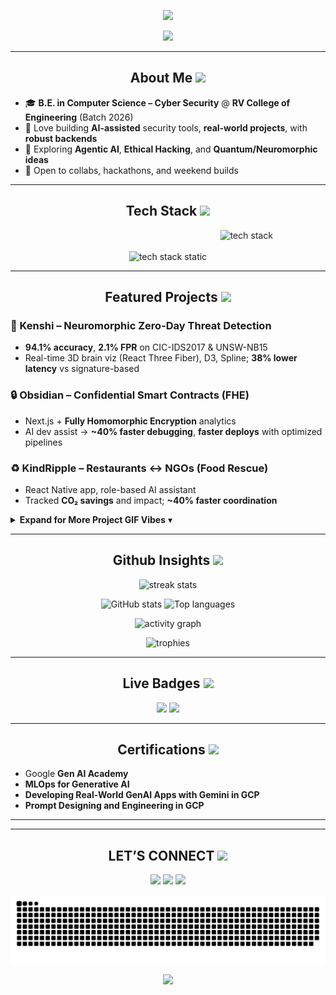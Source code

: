<!-- =========================================
     YUVRAJ KUMAR • INTERACTIVE PROFILE README
     ========================================= -->

<!-- HEADER WAVES + TITLE -->
<p align="center">
  <img src="https://capsule-render.vercel.app/api?type=waving&height=220&color=0:7953CD,100:00C2FF&text=Hey%20there%20%F0%9F%91%8B%20I'm%20Yuvraj%20Kumar&fontAlign=50&fontSize=42&fontColor=ffffff&desc=Cybersecurity%20%7C%20AI%20%7C%20Full-Stack&descAlign=50&descSize=18" />
</p>

<!-- TYPING INTRO -->
<p align="center">
  <img src="https://readme-typing-svg.demolab.com?font=Fira+Code&pause=1200&center=true&vCenter=true&width=820&lines=Cybersecurity+Enthusiast+%E2%9A%A1;AI+Innovator+%F0%9F%A4%96;Full-Stack+Developer+%F0%9F%92%BB;Always+Learning%2C+Building%2C+Shipping%20%E2%9C%A8" />
</p>


---

<h2 align="center"><b>About Me</b> <img src="https://media.giphy.com/media/3oEduSbSGpGaRX2Vri/giphy.gif" width="28" /></h2>

- 🎓 **B.E. in Computer Science – Cyber Security** @ **RV College of Engineering** (Batch 2026)
- 🔐 Love building **AI-assisted** security tools, **real-world projects**, with **robust backends**
- 🌱 Exploring **Agentic AI**, **Ethical Hacking**, and **Quantum/Neuromorphic ideas**
- 🤝 Open to collabs, hackathons, and weekend builds

---

<h2 align="center"><b>Tech Stack</b> <img src="https://media.giphy.com/media/UVG0BN8TOMKkPOJS6e/giphy.gif" width="28" /></h2>

<!-- Animated marquee of icons -->
<p align="center">
  <marquee behavior="scroll" direction="left" scrollamount="6" width="92%">
    <img height="42" src="https://skillicons.dev/icons?i=java,python,cpp,js,ts,react,next,node,express,fastapi,flask,postgres,mysql,redis,docker,gcp,git,figma,tailwind,d3&perline=20" alt="tech stack" />
  </marquee>
</p>

<!-- Static fallback -->
<p align="center">
  <img height="42" src="https://skillicons.dev/icons?i=java,python,cpp,js,ts,react,next,node,express,fastapi,flask,postgres,mysql,redis,docker,gcp,git,figma,tailwind,d3&perline=10" alt="tech stack static" />
</p>

---

<h2 align="center"><b>Featured Projects</b> <img src="https://media.giphy.com/media/l0ExvMq8h1aE7Y5bW/giphy.gif" width="28" /></h2>

### 🧠 Kenshi – Neuromorphic Zero-Day Threat Detection
- **94.1% accuracy**, **2.1% FPR** on CIC-IDS2017 & UNSW-NB15
- Real-time 3D brain viz (React Three Fiber), D3, Spline; **38% lower latency** vs signature-based

### 🔒 Obsidian – Confidential Smart Contracts (FHE)
- Next.js + **Fully Homomorphic Encryption** analytics
- AI dev assist → **~40% faster debugging**, **faster deploys** with optimized pipelines

### ♻️ KindRipple – Restaurants ↔ NGOs (Food Rescue)
- React Native app, role-based AI assistant
- Tracked **CO₂ savings** and impact; **~40% faster coordination**

<details>
  <summary><b>Expand for More Project GIF Vibes</b> ▾</summary>
  <br/>
  <p align="center">
    <img src="https://media.giphy.com/media/eNAsjO55tPbgaor7ma/giphy.gif" width="320" />
    <img src="https://media.giphy.com/media/WoD6JZnwap6s8/giphy.gif" width="320" />
  </p>
</details>

---

<h2 align="center"><b>Github Insights</b> <img src="https://media.giphy.com/media/26tn33aiTi1jkl6H6/giphy.gif" width="28" /></h2>

<p align="center">
  <img height="165" src="https://streak-stats.demolab.com?user=yuv1kun&theme=radical&date_format=j%20M%5B%20Y%5D&fire=DD2727" alt="streak stats"/>
</p>

<p align="center">
  <img height="170" src="https://github-readme-stats.vercel.app/api?username=yuv1kun&show_icons=true&theme=radical&rank_icon=github" alt="GitHub stats"/>
  <img height="170" src="https://github-readme-stats.vercel.app/api/top-langs/?username=yuv1kun&layout=compact&theme=radical&langs_count=10" alt="Top languages"/>
</p>

<!-- Dynamic Activity Graph -->
<p align="center">
  <img src="https://github-readme-activity-graph.vercel.app/graph?username=yuv1kun&theme=react-dark&hide_border=true&area=true" alt="activity graph"/>
</p>

<!-- Trophies -->
<p align="center">
  <img src="https://github-profile-trophy.vercel.app/?username=yuv1kun&theme=radical&row=1&column=6" alt="trophies"/>
</p>

---

<h2 align="center"><b>Live Badges</b> <img src="https://media.giphy.com/media/j5hJ4Fes7wN4E/giphy.gif" width="28" /></h2>

<p align="center">
  <img src="https://img.shields.io/github/followers/yuv1kun?style=for-the-badge&logo=github" />
  <img src="https://img.shields.io/github/stars/yuv1kun?style=for-the-badge&logo=github" />
  <!-- OPTIONAL: replace 'yourhandle' with your X handle if you want this -->
  <!-- <img src="https://img.shields.io/twitter/follow/yourhandle?style=for-the-badge&logo=x" /> -->
</p>

---

<h2 align="center"><b>Certifications</b> <img src="https://media.giphy.com/media/ZbftmEwHTJIBm/giphy.gif" width="28" /></h2>

- Google **Gen AI Academy**
- **MLOps for Generative AI**
- **Developing Real-World GenAI Apps with Gemini in GCP**
- **Prompt Designing and Engineering in GCP**

---

---

<h2 align="center"><b>LET’S CONNECT</b> <img src="https://media.giphy.com/media/5WJlA1Q4YQk0E/giphy.gif" width="28" /></h2>

<p align="center">
  <a href="mailto:kyuvraj756@gmail.com"><img src="https://img.shields.io/badge/GMAIL-D14836?logo=gmail&logoColor=white&style=for-the-badge"/></a>
  <a href="https://www.linkedin.com/in/yuvraj-kumar101"><img src="https://img.shields.io/badge/LINKEDIN-0A66C2?logo=linkedin&logoColor=white&style=for-the-badge"/></a>
  <a href="https://github.com/yuv1kun"><img src="https://img.shields.io/badge/GITHUB-181717?logo=github&logoColor=white&style=for-the-badge"/></a>
</p>

<!-- Snake contribution animation -->
<p align="center">
  <img src="https://github.com/Platane/snk/raw/output/github-contribution-grid-snake.svg" alt="snake animation" />
</p>

<!-- FOOTER WAVES -->
<p align="center">
  <img src="https://capsule-render.vercel.app/api?type=waving&height=140&section=footer&color=0:00C2FF,100:7953CD" />
</p>
